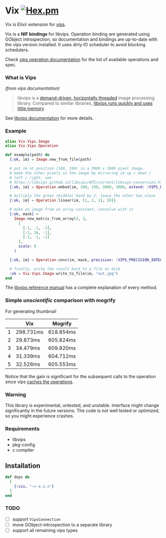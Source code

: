# Vix [![Hex.pm](https://img.shields.io/hexpm/v/vix.svg)](https://hex.pm/packages/vix)

Vix is Elixir extension for [vips](https://libvips.github.io/libvips/).

Vix is a **NIF bindings** for libvips. Operation binding are generated using GObject introspection, so documentation and bindings are up-to-date with the vips version installed. It uses dirty IO scheduler to avoid blocking schedulers.

Check [vips operation documentation](https://hexdocs.pm/vix/Vix.Vips.Operation.html) for the list of available operations and spec.

### What is Vips

*(from vips documentation)*

> libvips is a [demand-driven, horizontally threaded](https://github.com/libvips/libvips/wiki/Why-is-libvips-quick) image processing library. Compared to similar libraries, [libvips runs quickly and uses little memory](https://github.com/libvips/libvips/wiki/Speed-and-memory-use).

See [libvips documentation](https://libvips.github.io/libvips/API/current/How-it-works.md.html) for more details.

### Example

```elixir
alias Vix.Vips.Image
alias Vix.Vips.Operation

def example(path) do
  {:ok, im} = Image.new_from_file(path)

  # put im at position (100, 100) in a 3000 x 3000 pixel image,
  # make the other pixels in the image by mirroring im up / down /
  # left / right, see
  # https://libvips.github.io/libvips/API/current/libvips-conversion.html#vips-embed
  {:ok, im} = Operation.embed(im, 100, 100, 3000, 3000, extend: :VIPS_EXTEND_MIRROR)

  # multiply the green (middle) band by 2, leave the other two alone
  {:ok, im} = Operation.linear(im, [1, 2, 1], [0])

  # make an image from an array constant, convolve with it
  {:ok, mask} =
    Image.new_matrix_from_array(3, 3,
      [
        [-1, -1, -1],
        [-1, 16, -1],
        [-1, -1, -1]
      ],
      scale: 8
    )

  {:ok, im} = Operation.conv(im, mask, precision: :VIPS_PRECISION_INTEGER)

  # finally, write the result back to a file on disk
  :ok = Vix.Vips.Image.write_to_file(im, "out.jpg")
end
```

The [libvips reference manual](https://libvips.github.io/libvips/API/current/) has a complete explanation of every method.

### Simple *unscientific* comparison with mogrify

For generating thumbnail

|   | Vix       | Mogrify   |
|---|-----------|-----------|
| 1 | 298.731ms | 618.854ms |
| 2 | 29.873ms  | 605.824ms |
| 3 | 34.479ms  | 609.820ms |
| 4 | 31.339ms  | 604.712ms |
| 5 | 32.526ms  | 605.553ms |

Notice that the gain is significant for the subsequent calls to the operation since vips [caches the operations](https://libvips.github.io/libvips/API/current/VipsOperation.html).

### Warning

This library is experimental, untested, and unstable. Interface might change significantly in the future versions. The code is not well tested or optimized, so you might experience crashes.

### Requirements

* libvips
* pkg-config
* c compiler

## Installation

```elixir
def deps do
  [
    {:vix, "~> x.x.x"}
  ]
end
```

### TODO
- [ ] support `VipsConnection`
- [ ] move GObject-introspection to a separate library
- [ ] support all remaining vips types
